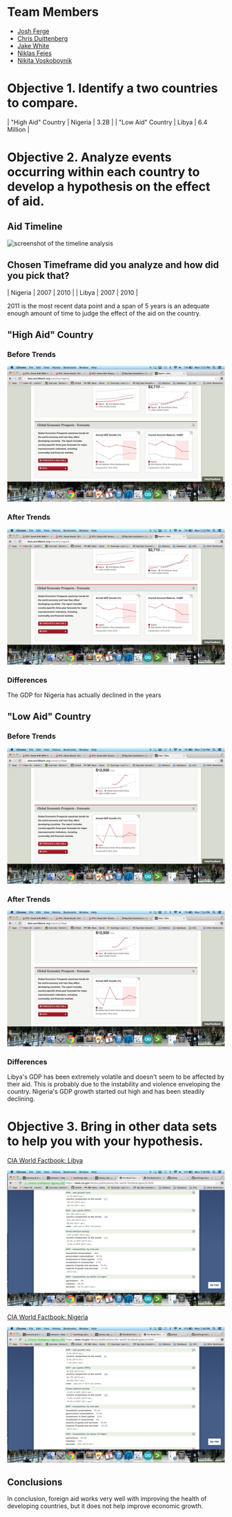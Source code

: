 # Team Members

* [Josh Ferge](github.com/JoshFerge)
* [Chris Duittenberg ](github.com/cwitty1919)
* [Jake White](github.com/JakeWhite8)
* [Niklas Fejes](github.com/nfejes)
* [Nikita Voskoboynik](github.com/nikitavoskoboynik)


# Objective 1. Identify a two countries to compare.

| "High Aid" Country | Nigeria | 3.2B |
| "Low Aid" Country | Libya | 6.4 Million  |


# Objective 2. Analyze events occurring within each country to develop a hypothesis on the effect of aid.

## Aid Timeline

![screenshot of the timeline analysis](image.png?raw=true) 

## Chosen Timeframe did you analyze and how did you pick that?

| Nigeria | 2007 | 2010 |
| Libya | 2007 | 2010 |

2011 is the most recent data point and a span of 5 years is an adequate enough amount of time to judge the effect of the aid on the country.


## "High Aid" Country

### Before Trends

![supporting screenshots](Nigeria_GDP_Growth.png?raw=true) 

### After Trends

![supporting screenshots](Nigeria_GDP_Growth.png?raw=true) 

### Differences

The GDP for Nigeria has actually declined in the years

## "Low Aid" Country

### Before Trends

![supporting screenshots](Libya_GDP_Growth.png?raw=true) 

### After Trends

![supporting screenshots](Libya_GDP_Growth.png?raw=true) 

### Differences

Libya's GDP has been extremely volatile and doesn't seem to be affected by their aid. This is probably due to the instability and violence enveloping the country. Nigeria's GDP growth started out high and has been steadily declining. 


# Objective 3. Bring in other data sets to help you with your hypothesis.

[CIA World Factbook: Libya](https://www.cia.gov/library/publications/the-world-factbook/geos/ly.html)

![supporting screenshots](CIA_Libya_Facts.png?raw=true) 

[CIA World Factbook: Nigeria](https://www.cia.gov/library/publications/the-world-factbook/geos/ni.html)

![supporting screenshots](CIA_Nigeria_Facts.png?raw=true) 

## Conclusions

In conclusion, foreign aid works very well with improving the health of developing countries, but it does not help improve economic growth.  

